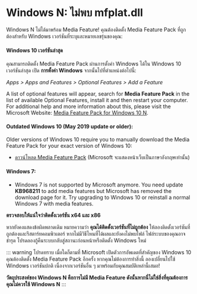 # Windows N: ไม่พบ mfplat.dll

Windows N ไม่ได้มาพร้อม Media Feature! คุณต้องติดตั้ง Media Feature Pack ที่ถูกต้องสำหรับ Windows เวอร์ชันที่ระบุและหมายเลขรุ่นของคุณ:

#### Windows 10 เวอร์ชันล่าสุด
คุณสามารถติดตั้ง Media Feature Pack ผ่านการตั้งค่า Windows ได้ใน Windows 10 เวอร์ชันล่าสุด เปิด **การตั้งค่า Windows** จากนั้นไปที่ตำแหน่งต่อไปนี้:

*Apps > Apps and Features > Optional Features > Add a Feature*

A list of optional features will appear, search for **Media Feature Pack** in the list of available Optional Features, install it and then restart your computer. For additional help and more information about this, please visit the Microsoft Website: [Media Feature Pack for Windows 10 N](https://support.microsoft.com/en-us/help/4516397/media-feature-pack-for-windows-10-n-november-2019).

#### Outdated Windows 10 (May 2019 update or older):
Older versions of Windows 10 require you to manually download the Media Feature Pack for your exact version of Windows 10:
  * [ดาวน์โหลด Media Feature Pack](https://www.microsoft.com/en-us/software-download/mediafeaturepack) (Microsoft จะแสดงหน้าเว็บเป็นภาษาอังกฤษเท่านั้น)

#### Windows 7:
  * Windows 7 is not supported by Microsoft anymore. You need update **KB968211** to add media features but Microsoft has removed the download page for it. Try upgrading to Windows 10 or reinstall a normal Windows 7 with media features.

**ตรวจสอบให้แน่ใจว่าติดตั้งเวอร์ชัน x64 และ x86**

หากยังคงแสดงข้อผิดพลาดเดิม หมายความว่า **คุณได้ติดตั้งเวอร์ชันที่ไม่ถูกต้อง** ให้ลองติดตั้งเวอร์ชันที่ถูกต้องและรีสตาร์ทคอมพิวเตอร์ หากไม่มีวิธีไหนที่ได้ผลและยังคงไม่พบไฟล์ ไฟล์ระบบของคุณอาจชำรุด โปรดลองกู้คืนระบบกลับสู่สถานะก่อนหน้าหรือติดตั้ง Windows ใหม่

::: warning
โปรดทราบ เมื่อใดก็ตามที่ Microsoft เปิดตัวการอัพเดตที่สำคัญของ Windows 10 คุณต้องติดตั้ง Media Feature Pack อีกครั้ง หากคุณไม่ต้องการทำสิ่งนี้ ลองเปลี่ยนไปใช้ Windows เวอร์ชันปกติ เนื่องจากเวอร์ชันอื่น ๆ มาพร้อมกับคุณสมบัติเหล่านี้เสมอ!

**วัตถุประสงค์ของ Windows N คือการไม่มี Media Feature ดังนั้นหากนี่ไม่ใช่สิ่งที่คุณต้องการ คุณไม่ควรใช้ Windows N**
:::